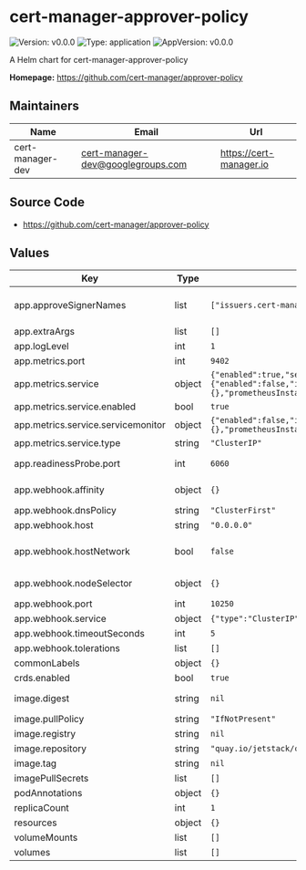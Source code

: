 # cert-manager-approver-policy

![Version: v0.0.0](https://img.shields.io/badge/Version-v0.0.0-informational?style=flat-square) ![Type: application](https://img.shields.io/badge/Type-application-informational?style=flat-square) ![AppVersion: v0.0.0](https://img.shields.io/badge/AppVersion-v0.0.0-informational?style=flat-square)

A Helm chart for cert-manager-approver-policy

**Homepage:** <https://github.com/cert-manager/approver-policy>

## Maintainers

| Name | Email | Url |
| ---- | ------ | --- |
| cert-manager-dev | <cert-manager-dev@googlegroups.com> | <https://cert-manager.io> |

## Source Code

* <https://github.com/cert-manager/approver-policy>

## Values

| Key | Type | Default | Description |
|-----|------|---------|-------------|
| app.approveSignerNames | list | `["issuers.cert-manager.io/*","clusterissuers.cert-manager.io/*"]` | List if signer names that approver-policy will be given permission to approve and deny. CertificateRequests referencing these signer names can be processed by approver-policy. See: https://cert-manager.io/docs/concepts/certificaterequest/#approval |
| app.extraArgs | list | `[]` | Extra CLI arguments that will be passed to the approver-policy process. |
| app.logLevel | int | `1` | Verbosity of approver-policy logging. |
| app.metrics.port | int | `9402` | Port for exposing Prometheus metrics on 0.0.0.0 on path '/metrics'. |
| app.metrics.service | object | `{"enabled":true,"servicemonitor":{"enabled":false,"interval":"10s","labels":{},"prometheusInstance":"default","scrapeTimeout":"5s"},"type":"ClusterIP"}` | Service to expose metrics endpoint. |
| app.metrics.service.enabled | bool | `true` | Create a Service resource to expose metrics endpoint. |
| app.metrics.service.servicemonitor | object | `{"enabled":false,"interval":"10s","labels":{},"prometheusInstance":"default","scrapeTimeout":"5s"}` | ServiceMonitor resource for this Service. |
| app.metrics.service.type | string | `"ClusterIP"` | Service type to expose metrics. |
| app.readinessProbe.port | int | `6060` | Container port to expose approver-policy HTTP readiness probe on default network interface. |
| app.webhook.affinity | object | `{}` | https://kubernetes.io/docs/concepts/scheduling-eviction/assign-pod-node/#affinity-and-anti-affinity |
| app.webhook.dnsPolicy | string | `"ClusterFirst"` | May need to be changed if hostNetwork: true |
| app.webhook.host | string | `"0.0.0.0"` | Host that the webhook listens on. |
| app.webhook.hostNetwork | bool | `false` | Boolean value, expose pod on hostNetwork Required when running a custom CNI in managed providers such as AWS EKS See: https://cert-manager.io/docs/installation/compatibility/#aws-eks |
| app.webhook.nodeSelector | object | `{}` | https://kubernetes.io/docs/concepts/scheduling-eviction/assign-pod-node/#nodeselector |
| app.webhook.port | int | `10250` | Port that the webhook listens on. |
| app.webhook.service | object | `{"type":"ClusterIP"}` | Type of Kubernetes Service used by the Webhook |
| app.webhook.timeoutSeconds | int | `5` | Timeout of webhook HTTP request. |
| app.webhook.tolerations | list | `[]` | https://kubernetes.io/docs/concepts/scheduling-eviction/taint-and-toleration/ |
| commonLabels | object | `{}` | Optional allow custom labels to be placed on resources |
| crds.enabled | bool | `true` | Whether or not to install the crds. |
| image.digest | string | `nil` | Target image digest. Will override any tag if set. for example: digest: sha256:0e072dddd1f7f8fc8909a2ca6f65e76c5f0d2fcfb8be47935ae3457e8bbceb20 |
| image.pullPolicy | string | `"IfNotPresent"` | Kubernetes imagePullPolicy on Deployment. |
| image.registry | string | `nil` | Target image registry. Will be prepended to the target image repositry if set. |
| image.repository | string | `"quay.io/jetstack/cert-manager-approver-policy"` | Target image repository. |
| image.tag | string | `nil` | Target image version tag. Defaults to the chart's appVersion. |
| imagePullSecrets | list | `[]` | Optional secrets used for pulling the approver-policy container image. |
| podAnnotations | object | `{}` | Optional allow custom annotations to be placed on cert-manager-approver pod |
| replicaCount | int | `1` | Number of replicas of approver-policy to run. |
| resources | object | `{}` |  |
| volumeMounts | list | `[]` | Optional extra volume mounts. Useful for mounting custom root CAs |
| volumes | list | `[]` | Optional extra volumes. |

